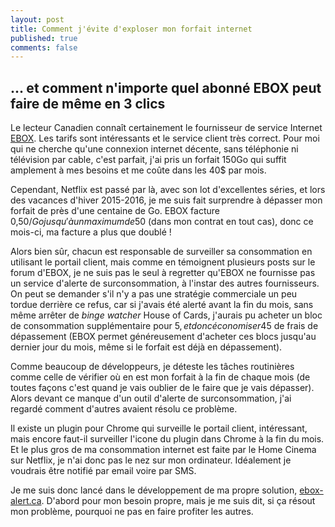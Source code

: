 ```yaml
---
layout: post
title: Comment j'évite d'exploser mon forfait internet
published: true
comments: false
---
```


## ... et comment n'importe quel abonné EBOX peut faire de même en 3 clics

Le lecteur Canadien connaît certainement le fournisseur de service Internet [EBOX](http://ebox.ca). Les tarifs sont intéressants et le service client très correct. Pour moi qui ne cherche qu'une connexion internet décente, sans téléphonie ni télévision par cable, c'est parfait, j'ai pris un forfait 150Go qui suffit amplement à mes besoins et me coûte dans les 40$ par mois.

Cependant, Netflix est passé par là, avec son lot d'excellentes séries, et lors des vacances d'hiver 2015-2016, je me suis fait surprendre à dépasser mon forfait de près d'une centaine de Go. EBOX facture 0,50$/Go jusqu'à un maximum de 50$ (dans mon contrat en tout cas), donc ce mois-ci, ma facture a plus que doublé ! 

Alors bien sûr, chacun est responsable de surveiller sa consommation en utilisant le portail client, mais comme en témoignent plusieurs posts sur le forum d'EBOX, je ne suis pas le seul à regretter qu'EBOX ne fournisse pas un service d'alerte de surconsommation, à l'instar des autres fournisseurs. On peut se demander s'il n'y a pas une stratégie commerciale un peu tordue derrière ce refus, car si j'avais été alerté avant la fin du mois, sans même arrêter de _binge watcher_ House of Cards, j'aurais pu acheter un bloc de consommation supplémentaire pour 5$, et donc économiser 45$ de frais de dépassement (EBOX permet généreusement d'acheter ces blocs jusqu'au dernier jour du mois, même si le forfait est déjà en dépassement).

Comme beaucoup de développeurs, je déteste les tâches routinières comme celle de vérifier où en est mon forfait à la fin de chaque mois (de toutes façons c'est quand je vais oublier de le faire que je vais dépasser). Alors devant ce manque d'un outil d'alerte de surconsommation, j'ai regardé comment d'autres avaient résolu ce problème.

Il existe un plugin pour Chrome qui surveille le portail client, intéressant, mais encore faut-il surveiller l'icone du plugin dans Chrome à la fin du mois. Et le plus gros de ma consommation internet est faite par le Home Cinema sur Netflix, je n'ai donc pas le nez sur mon ordinateur. Idéalement je voudrais être notifié par email voire par SMS.

Je me suis donc lancé dans le développement de ma propre solution, [ebox-alert.ca](http://www.ebox-alert.ca). D'abord pour mon besoin propre, mais je me suis dit, si ça résout mon problème, pourquoi ne pas en faire profiter les autres.

